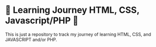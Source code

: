 # 🌱 Learning Journey HTML, CSS, Javascript/PHP 🌱

This is just a repository to track my journey of learning HTML, CSS, and JAVASCRIPT and/or PHP.
